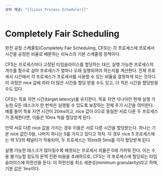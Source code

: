 ```yaml
---
상위 개념: "[[Linux Process Scheduler]]"
---
```

# Completely Fair Scheduling
완전 공정 스케줄링(Completely Fair Scheduling, CFS)는 각 프로세스에 프로세서 시간을 공정한 비율로 배분하는 리눅스의 기본 스케줄링 정책이다.

CFS는 프로세스마다 고정된 타임슬라이스를 할당하는 대신, 실행 가능한 프로세스의 개수를 함수로 삼아 프로세스가 얼마나 오래 실행되어야 하는지를 계산한다. 전체 프로세서 시간에서 각 프로세스가 프로세서를 사용할 수 있는 비율을 결정하게 되는 것이다. 이 과정은 nice 값에 따라 더 많은 시간을 할당 받을 수도 있고, 더 적은 시간을 할당받을 수도 있다.

CFS는 목표 지연 시간(target latency)를 유지한다. 목표 지연 식나이란 현재 실행 가능한 모든 태스크가 한 번씩은 실행될 수 있도록 보장하는 전체 주기 시간을 의미한다. 예를 들어 목표 지연 시간이 20ms이고, nice 값이 0으로 동일한 서로 다른 두 프로세스가 존재한다면, 이들은 10ms 씩을 할당받게 된다.

만약 서로 다른 nice 값을 가지는 경우 이들은 서로 다른 시간을 할당받는다. 하나는 기본 nice 값인 0을, 나머지 하나는 5를 가지고 있다고 하자. 이 경우 nice 5 프로세스에는 약 1/3의 페널티가 적용되어, 두 프로세스는 15ms와 5ms를 각각 할당받게 된다.

실행 가능한 태스크가 많아질수록 배정되는 프로세서 비율은 0에 가까워 진다. 이는 수용 불가능할 정도의 문맥 전환 비용을 초래하므로, CFS는 각 프로세스에 할당되는 타임슬라이스에 하한선을 둔다. 이 하한선을 최소 세분성(minimum granularity)라고 하며, 기본 값은 1ms이다.


